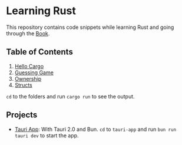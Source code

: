 # Learning Rust

This repository contains code snippets while learning Rust and going through the [Book](https://doc.rust-lang.org/book/title-page.html).

## Table of Contents

1. [Hello Cargo](hello_cargo/src/main.rs)
2. [Guessing Game](guessing_game/src/main.rs)
3. [Ownership](ownership/src/main.rs)
4. [Structs](structs/src/main.rs)

`cd` to the folders and run `cargo run` to see the output.

## Projects

- [Tauri App](tauri-app/README.md): With Tauri 2.0 and Bun. `cd` to `tauri-app` and run `bun run tauri dev` to start the app.
